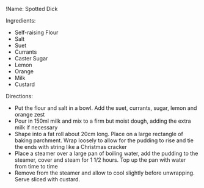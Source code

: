 !Name: Spotted Dick

Ingredients:
- Self-raising Flour
- Salt
- Suet
- Currants
- Caster Sugar
- Lemon
- Orange
- Milk
- Custard

Directions:
- Put the flour and salt in a bowl. Add the suet, currants, sugar, lemon and orange zest
- Pour in 150ml milk and mix to a firm but moist dough, adding the extra milk if necessary
- Shape into a fat roll about 20cm long. Place on a large rectangle of baking parchment. Wrap loosely to allow for the pudding to rise and tie the ends with string like a Christmas cracker
- Place a steamer over a large pan of boiling water, add the pudding to the steamer, cover and steam for 1 1/2 hours. Top up the pan with water from time to time
- Remove from the steamer and allow to cool slightly before unwrapping. Serve sliced with custard.
